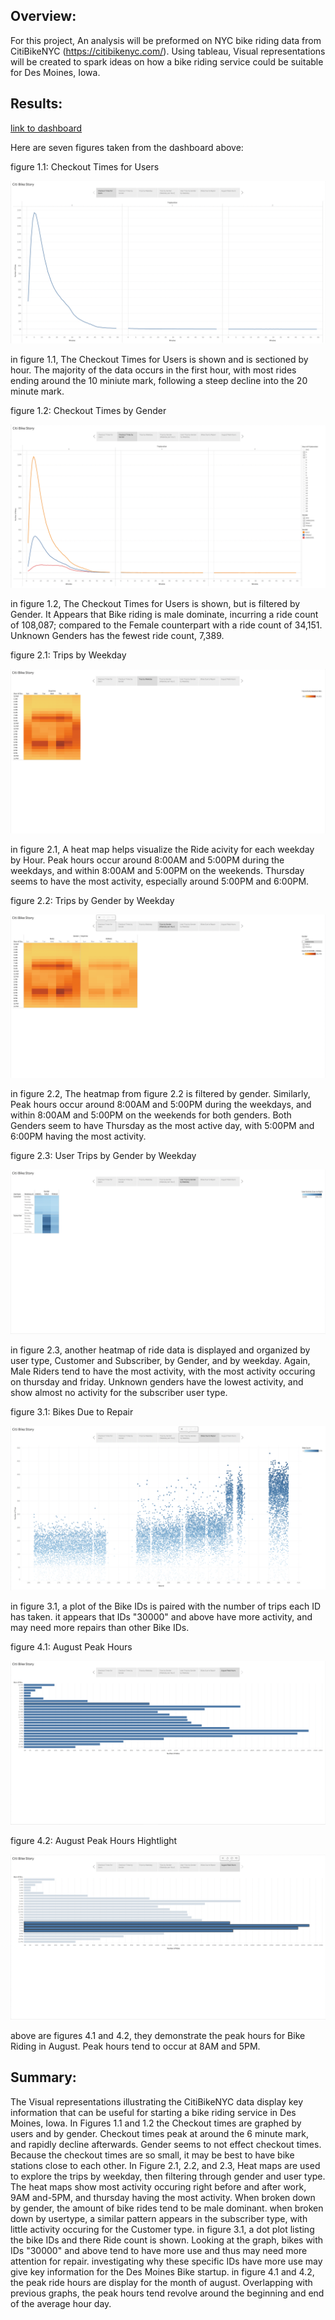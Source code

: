 ## Overview: 
For this project, An analysis will be preformed on NYC bike riding data from CitiBikeNYC (https://citibikenyc.com/). Using tableau, Visual representations will be created to spark ideas on how a bike riding service could be suitable for Des Moines, Iowa.

## Results:
[link to dashboard](https://public.tableau.com/app/profile/caleb2981/viz/NYCCitiBIkeDatavisualized/CitiBikeStory?publish=yes)

Here are seven figures taken from the dashboard above: 

figure 1.1: Checkout Times for Users

!["Checkout_Times_for_Users"](https://github.com/Calebmkelly/bikesharing/blob/main/Images/Checkout_Times_for_Users.png)

in figure 1.1, The Checkout Times for Users is shown and is sectioned by hour. The majority of the data occurs in the first hour, with most rides ending around the 10 miniute mark, following a steep decline into the 20 minute mark.

figure 1.2: Checkout Times by Gender

!["Checkout_Times_by_Gender"](https://github.com/Calebmkelly/bikesharing/blob/main/Images/Checkout_Times_by_Gender.png)

in figure 1.2, The Checkout Times for Users is shown, but is filtered by Gender. It Appears that Bike riding is male dominate, incurring a ride count of 108,087; compared to the Female counterpart with a ride count of 34,151. Unknown Genders has the fewest ride count, 7,389.

figure 2.1: Trips by Weekday

!["Trips_by_Weekday"](https://github.com/Calebmkelly/bikesharing/blob/main/Images/Trips_by_Weekday.png)

in figure 2.1, A heat map helps visualize the Ride acivity for each weekday by Hour. Peak hours occur around 8:00AM and 5:00PM during the weekdays, and within 8:00AM and 5:00PM on the weekends. Thursday seems to have the most activity, especially around 5:00PM and 6:00PM.

figure 2.2: Trips by Gender by Weekday

!["Trips_by_Gender_(Weekday per hour)"](https://github.com/Calebmkelly/bikesharing/blob/main/Images/Trips_by_Gender_(Weekday%20per%20hour).png)

in figure 2.2, The heatmap from figure 2.2 is filtered by gender. Similarly, Peak hours occur around 8:00AM and 5:00PM during the weekdays, and within 8:00AM and 5:00PM on the weekends for both genders. Both Genders seem to have Thursday as the most active day, with 5:00PM and 6:00PM having the most activity.

figure 2.3: User Trips by Gender by Weekday

!["Trips_by_Gender_by_Weekday"](https://github.com/Calebmkelly/bikesharing/blob/main/Images/User_Trips_by_Gender_by_Weekday.png)

in figure 2.3, another heatmap of ride data is displayed and organized by user type, Customer and Subscriber, by Gender, and by weekday. Again, Male Riders tend to have the most activity, with the most activity occuring on thursday and friday. Unknown genders have the lowest activity, and show almost no activity for the subscriber user type.

figure 3.1: Bikes Due to Repair

!["Bikes_Due_to_Repair"](https://github.com/Calebmkelly/bikesharing/blob/main/Images/Bikes_Due_to_Repair.png)

in figure 3.1, a plot of the Bike IDs is paired with the number of trips each ID has taken. it appears that IDs "30000" and above have more activity, and may need more repairs than other Bike IDs.

figure 4.1: August Peak Hours

!["August_Peak_Hours"](https://github.com/Calebmkelly/bikesharing/blob/main/Images/August_Peak_Hours.png)

figure 4.2: August Peak Hours Hightlight

!["August_Peak_Hours"](https://github.com/Calebmkelly/bikesharing/blob/main/Images/August_Peak_Hours_(highlight).png)

above are figures 4.1 and 4.2, they demonstrate the peak hours for Bike Riding in August. Peak hours tend to occur at 8AM and 5PM.

## Summary:
The Visual representations illustrating the CitiBikeNYC data display key information that can be useful for starting a bike riding service in Des Moines, Iowa. In Figures 1.1 and 1.2 the Checkout times are graphed by users and by gender. Checkout times peak at around the 6 minute mark, and rapidly decline afterwards. Gender seems to not effect checkout times. Because the checkout times are so small, it may be best to have bike stations close to each other. In Figure 2.1, 2.2, and 2.3, Heat maps are used to explore the trips by weekday, then filtering through gender and user type. The heat maps show most activity occuring right before and after work, 9AM and-5PM, and thursday having the most activity. When broken down by gender, the amount of bike rides tend to be male dominant. when broken down by usertype, a similar pattern appears in the subscriber type, with little activity occuring for the Customer type. in figure 3.1, a dot plot listing the bike IDs and there Ride count is shown. Looking at the graph, bikes with IDs "30000" and above tend to have more use and thus may need more attention for repair. investigating why these specific IDs have more use may give key information for the Des Moines Bike startup. in figure 4.1 and 4.2, the peak ride hours are display for the month of august. Overlapping with previous graphs, the peak hours tend revolve around the beginning and end of the average hour day.
